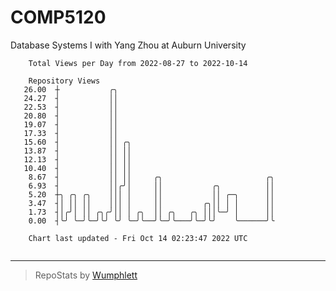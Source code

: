 # COMP5120
Database Systems I with Yang Zhou at Auburn University

```
    Total Views per Day from 2022-08-27 to 2022-10-14

    Repository Views
   26.00  ┼           ╭╮
   24.27  ┤           ││
   22.53  ┤           ││
   20.80  ┤           ││
   19.07  ┤           ││
   17.33  ┤           ││
   15.60  ┤           ││ ╭╮
   13.87  ┤           ││ ││
   12.13  ┤           ││ ││
   10.40  ┤           ││ ││
    8.67  ┤           ││ ││     ╭╮                       ╭╮
    6.93  ┤           ││╭╯│     ││           ╭╮          ││
    5.20  ┼╮ ╭╮ ╭╮    │││ │     ││           ││ ╭─╮      ││
    3.47  ┤│ ││ ││    │││ │     ││         ╭╮││ │ │      ││
    1.73  ┤│╭╯│ ││ ╭╮╭╯││ │ ╭╮  ││ ╭╮   ╭╮ │││╰─╯ │      ││
    0.00  ┤╰╯ ╰─╯╰─╯╰╯ ╰╯ ╰─╯╰──╯╰─╯╰───╯╰─╯╰╯    ╰──────╯╰

    Chart last updated - Fri Oct 14 02:23:47 2022 UTC
    
```

---

> RepoStats by [Wumphlett](https://github.com/Wumphlett)
